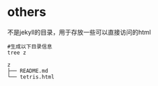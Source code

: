 # others
不是jekyll的目录，用于存放一些可以直接访问的html
```shell
#生成以下目录信息
tree z
```

```
z
├── README.md
└── tetris.html

```

